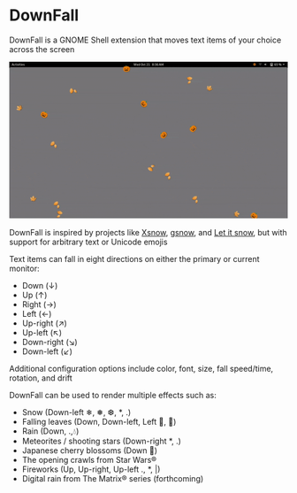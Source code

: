 # DownFall
DownFall is a GNOME Shell extension that moves text items of your choice across the screen  

!["Picture"](./media/halloween.gif)

DownFall is inspired by projects like [Xsnow](https://janswaal.home.xs4all.nl/Xsnow/), [gsnow](https://extensions.gnome.org/extension/1156/gsnow/), and [Let it snow](https://bitbucket.org/matban/let-it-snow), but with support for arbitrary text or Unicode emojis

Text items can fall in eight directions on either the primary or current monitor:  
* Down (↓)
* Up (↑)
* Right (→)
* Left (←)
* Up-right (↗)
* Up-left (↖)
* Down-right (↘)
* Down-left (↙)

Additional configuration options include color, font, size, fall speed/time, rotation, and drift

DownFall can be used to render multiple effects such as:  
* Snow (Down-left ❄, ❅, ❆, *, .)
* Falling leaves (Down, Down-left, Left 🍁️, 🍂️)
* Rain (Down, .,💧️)
* Meteorites / shooting stars (Down-right *, .)
* Japanese cherry blossoms (Down 🌸️)
* The opening crawls from Star Wars®
* Fireworks (Up, Up-right, Up-left ., *, |)
* Digital rain from The Matrix® series (forthcoming)
